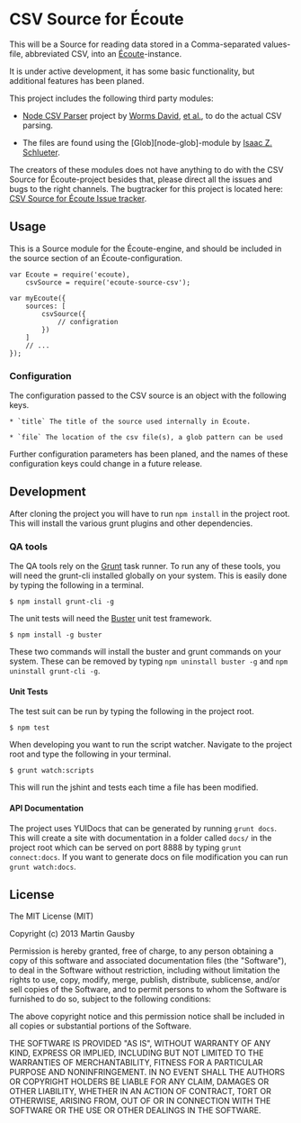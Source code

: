 CSV Source for Écoute
=====================

This will be a Source for reading data stored in a Comma-separated values-file, abbreviated CSV, into an [Écoute][ecoute-core]-instance.

[ecoute-core]: https://github.com/gausby/ecoute

It is under active development, it has some basic functionality, but additional features has been planed.

This project includes the following third party modules:

  * [Node CSV Parser][node-csv-parser] project by [Worms David][wdavidw], [et al.](https://github.com/wdavidw/node-csv-parser#contributors), to do the actual CSV parsing.

  * The files are found using the [Glob][node-glob]-module by [Isaac Z. Schlueter][isaacs].

The creators of these modules does not have anything to do with the CSV Source for Écoute-project besides that, please direct all the issues and bugs to the right channels. The bugtracker for this project is located here: [CSV Source for Écoute Issue tracker][bugtracker].

[node-csv-parser]: https://github.com/wdavidw/node-csv-parser
[wdavidw]: https://github.com/wdavidw
[glob]: https://github.com/isaacs/node-glob
[isaacs]: https://github.com/isaacs


## Usage
This is a Source module for the Écoute-engine, and should be included in the source section of an Écoute-configuration.

    var Ecoute = require('ecoute),
        csvSource = require('ecoute-source-csv');

    var myEcoute({
        sources: [
            csvSource({
                // configration
            })
        ]
        // ...
    });


### Configuration
The configuration passed to the CSV source is an object with the following keys.

    * `title` The title of the source used internally in Écoute.

    * `file` The location of the csv file(s), a glob pattern can be used

Further configuration parameters has been planed, and the names of these configuration keys could change in a future release.


## Development
After cloning the project you will have to run `npm install` in the project root. This will install the various grunt plugins and other dependencies.


### QA tools
The QA tools rely on the [Grunt](http://gruntjs.com) task runner. To run any of these tools, you will need the grunt-cli installed globally on your system. This is easily done by typing the following in a terminal.

    $ npm install grunt-cli -g

The unit tests will need the [Buster](http://busterjs.org/) unit test framework.

    $ npm install -g buster

These two commands will install the buster and grunt commands on your system. These can be removed by typing `npm uninstall buster -g` and `npm uninstall grunt-cli -g`.


#### Unit Tests
The test suit can be run by typing the following in the project root.

    $ npm test

When developing you want to run the script watcher. Navigate to the project root and type the following in your terminal.

    $ grunt watch:scripts

This will run the jshint and tests each time a file has been modified.


#### API Documentation
The project uses YUIDocs that can be generated by running `grunt docs`. This will create a site with documentation in a folder called `docs/` in the project root which can be served on port 8888 by typing `grunt connect:docs`. If you want to generate docs on file modification you can run `grunt watch:docs`.


## License
The MIT License (MIT)

Copyright (c) 2013 Martin Gausby

Permission is hereby granted, free of charge, to any person obtaining a copy of this software and associated documentation files (the "Software"), to deal in the Software without restriction, including without limitation the rights to use, copy, modify, merge, publish, distribute, sublicense, and/or sell copies of the Software, and to permit persons to whom the Software is furnished to do so, subject to the following conditions:

The above copyright notice and this permission notice shall be included in all copies or substantial portions of the Software.

THE SOFTWARE IS PROVIDED "AS IS", WITHOUT WARRANTY OF ANY KIND, EXPRESS OR IMPLIED, INCLUDING BUT NOT LIMITED TO THE WARRANTIES OF MERCHANTABILITY, FITNESS FOR A PARTICULAR PURPOSE AND NONINFRINGEMENT. IN NO EVENT SHALL THE AUTHORS OR COPYRIGHT HOLDERS BE LIABLE FOR ANY CLAIM, DAMAGES OR OTHER LIABILITY, WHETHER IN AN ACTION OF CONTRACT, TORT OR OTHERWISE, ARISING FROM, OUT OF OR IN CONNECTION WITH THE SOFTWARE OR THE USE OR OTHER DEALINGS IN THE SOFTWARE.

[bugtracker]: https://github.com/gausby/ecoute-source-csv/issues
